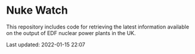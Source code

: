 # Nuke Watch

This repository includes code for retrieving the latest information available on the output of EDF nuclear power plants in the UK.

Last updated: 2022-01-15 22:07
